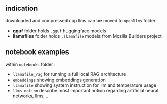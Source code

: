 ## indication
downloaded and compressed cpp llms can be moved to `openllms` folder

- **gguf** folder holds `.gguf` huggingface models
- **llamafiles** folder holds `.llamafile` models from Mozilla Builders project


## notebook examples
within `notebooks` folder : 
- `llamafile_rag` for running a full local RAG architecture
- `embeddings` showing embeddings generation
- `llamafile` showing system instruction for llm and temperature usage
- `llms_notion` describe most important notion regarding artificial neural networks, llms, ..